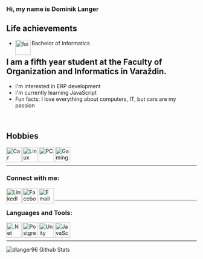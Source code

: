 ### Hi, my name is Dominik Langer

## Life achievements

- Bachelor of Informatics [<img align="left" alt="foi" width="40px" src="https://projekti.hr/sites/default/files/2016-09/foi-logo.jpg"/>][foi] 

## I am a fifth year student at the Faculty of Organization and Informatics in Varaždin.
- I'm interested in ERP development 
- I'm currently learning JavaScript
- Fun facts: I love everything about computers, IT, but cars are my passion
<br />

## Hobbies
<img align="left" alt="Car" width="40px" src="https://upload.wikimedia.org/wikipedia/commons/thumb/6/65/Circle-icons-car.svg/1200px-Circle-icons-car.svg.png"/>
<img align="left" alt="Linux" width="40px" src="https://cdn.iconscout.com/icon/free/png-512/linux-17-570099.png"/>
<img align="left" alt="PC" width="40px" src="https://cdn.icon-icons.com/icons2/1367/PNG/512/32officeicons-31_89708.png"/>
<img align="left" alt="Gaming" width="40px" src="https://images.vexels.com/media/users/3/127792/isolated/preview/19ed433991134a2ad4fcf6bad060c7a6-gaming-joystick-icon-by-vexels.png"/>


<br />
<br />

---

### Connect with me:
[<img align="left" alt="LinkedIn" width="40px" src="https://image.flaticon.com/icons/png/512/174/174857.png"/>][linkedin]
[<img align="left" alt="Facebook" width="40px" src="https://cdn3.iconfinder.com/data/icons/capsocial-round/500/facebook-512.png"/>][facebook]
[<img align="left" alt="Email" width="40px" src="https://encrypted-tbn0.gstatic.com/images?q=tbn:ANd9GcT4b6ReRuXbjvhB06vVFhcH3DdEbABaJGdVXA&usqp=CAU"/>][email]
<br />

---

### Languages and Tools:

[<img align="left" alt=".Net" width="40px" src="https://cdn.iconscout.com/icon/free/png-512/microsoft-dot-net-1-1175179.png"/>][.net]
[<img align="left" alt="PostgreSQL" width="40px" src="https://cdn.iconscout.com/icon/free/png-512/postgresql-11-1175122.png"/>][postgresql]
[<img align="left" alt="Unity" width="40px" src="https://cdn4.iconfinder.com/data/icons/logos-brands-5/24/unity-512.png"/>][Unity]
[<img align="left" alt="JavaScript" width="40px" src="https://cdn.iconscout.com/icon/free/png-256/javascript-2752148-2284965.png"/>][JavaScript]



<br />
<br />

---
<img align="left" alt="dlanger96 Github Stats" src="https://github-readme-stats.vercel.app/api?username=dlanger96&show_icons=true&hide_border=true&count_private=true&theme=onedark" />


<br />




[linkedin]: https://linkedin.com/in/dominik-langer-a166a8206
[facebook]: https://www.facebook.com/profile.php?id=100000284663151
[email]: langer.dominik96@gmail.com
[.net]: https://github.com/dlanger96/Active-Car-Warehouse
[postgresql]: https://github.com/dlanger96/Active-Car-Warehouse
[Unity]: https://github.com/dlanger96/Karting-ML-Agents
[JavaScript]: https://github.com/dlanger96/JavaScript
[foi]: https://www.foi.unizg.hr/en